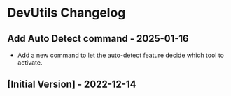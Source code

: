 # DevUtils Changelog

## Add Auto Detect command - 2025-01-16

- Add a new command to let the auto-detect feature decide which tool to activate.

## [Initial Version] - 2022-12-14